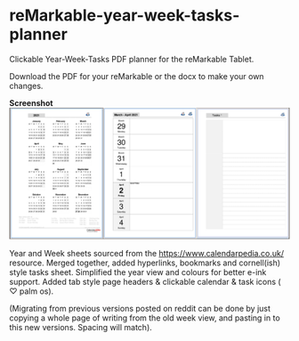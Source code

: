 # reMarkable-year-week-tasks-planner
Clickable Year-Week-Tasks PDF planner for the reMarkable Tablet. 

Download the PDF for your reMarkable or the docx to make your own changes.

**Screenshot**
![Screenshot.jpg](Screenshot.jpg)

Year and Week sheets sourced from the https://www.calendarpedia.co.uk/ resource.  Merged together, added hyperlinks, bookmarks and cornell(ish) style tasks sheet. Simplified the year view and colours for better e-ink support. Added tab style page headers & clickable calendar & task icons ( ♡ palm os).   

(Migrating from previous versions posted on reddit can be done by just copying a whole page of writing from the old week view, and pasting in to this new versions. Spacing will match).
